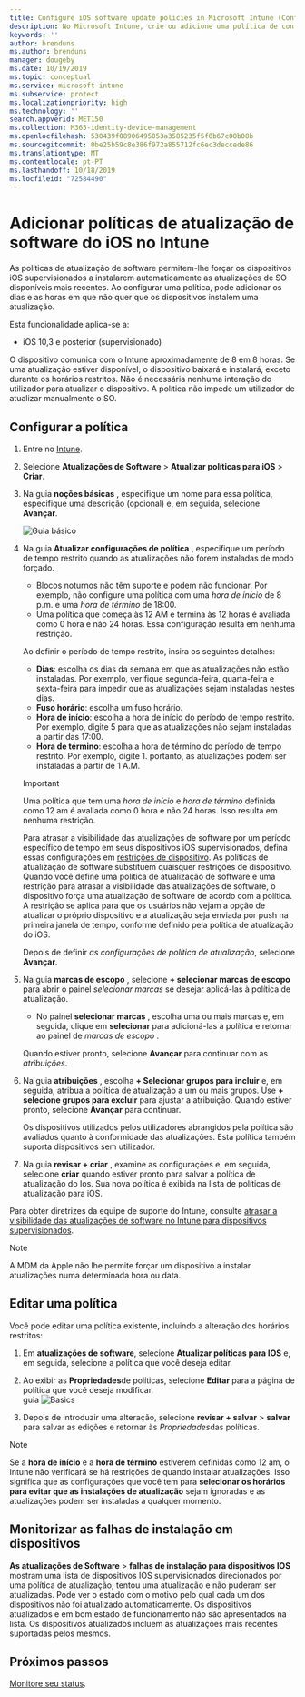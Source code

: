 ```yaml
---
title: Configure iOS software update policies in Microsoft Intune (Configurar as políticas de atualização de software iOS no Microsoft Intune) – Azure | Microsoft Docs
description: No Microsoft Intune, crie ou adicione uma política de configuração para restringir quando as atualizações de software são instaladas automaticamente em dispositivos iOS. Pode selecionar as datas e as horas em que as atualizações não serão instaladas. Também pode atribuir esta política a grupos, utilizadores ou dispositivos e verificar a existência de falhas de instalação.
keywords: ''
author: brenduns
ms.author: brenduns
manager: dougeby
ms.date: 10/19/2019
ms.topic: conceptual
ms.service: microsoft-intune
ms.subservice: protect
ms.localizationpriority: high
ms.technology: ''
search.appverid: MET150
ms.collection: M365-identity-device-management
ms.openlocfilehash: 530439f08906495053a3585235f5f0b67c00b08b
ms.sourcegitcommit: 0be25b59c8e386f972a855712fc6ec3deccede86
ms.translationtype: MT
ms.contentlocale: pt-PT
ms.lasthandoff: 10/18/2019
ms.locfileid: "72584490"
---
```

# <a name="add-ios-software-update-policies-in-intune"></a>Adicionar políticas de atualização de software do iOS no Intune

As políticas de atualização de software permitem-lhe forçar os dispositivos iOS supervisionados a instalarem automaticamente as atualizações de SO disponíveis mais recentes. Ao configurar uma política, pode adicionar os dias e as horas em que não quer que os dispositivos instalem uma atualização.

Esta funcionalidade aplica-se a:

- iOS 10,3 e posterior (supervisionado)

O dispositivo comunica com o Intune aproximadamente de 8 em 8 horas. Se uma atualização estiver disponível, o dispositivo baixará e instalará, exceto durante os horários restritos. Não é necessária nenhuma interação do utilizador para atualizar o dispositivo. A política não impede um utilizador de atualizar manualmente o SO.

## <a name="configure-the-policy"></a>Configurar a política

1. Entre no [Intune](https://go.microsoft.com/fwlink/?linkid=2090973).
2. Selecione **Atualizações de Software** > **Atualizar políticas para iOS** > **Criar**.
3. Na guia **noções básicas** , especifique um nome para essa política, especifique uma descrição (opcional) e, em seguida, selecione **Avançar**.

   ![Guia básico](./media/software-updates-ios/basics-tab.png) 

4. Na guia **Atualizar configurações de política** , especifique um período de tempo restrito quando as atualizações não forem instaladas de modo forçado.  
   - Blocos noturnos não têm suporte e podem não funcionar. Por exemplo, não configure uma política com uma *hora de início* de 8 p.m. e uma *hora de término* de 18:00.
   - Uma política que começa às 12 AM e termina às 12 horas é avaliada como 0 hora e não 24 horas. Essa configuração resulta em nenhuma restrição.

   Ao definir o período de tempo restrito, insira os seguintes detalhes:

   - **Dias**: escolha os dias da semana em que as atualizações não estão instaladas. Por exemplo, verifique segunda-feira, quarta-feira e sexta-feira para impedir que as atualizações sejam instaladas nestes dias.
   - **Fuso horário**: escolha um fuso horário.
   - **Hora de início**: escolha a hora de início do período de tempo restrito. Por exemplo, digite 5 para que as atualizações não sejam instaladas a partir das 17:00.
   - **Hora de término**: escolha a hora de término do período de tempo restrito. Por exemplo, digite 1. portanto, as atualizações podem ser instaladas a partir de 1 A.M.
  
   > [!IMPORTANT]  
   > Uma política que tem uma *hora de início* e *hora de término* definida como 12 am é avaliada como 0 hora e não 24 horas. Isso resulta em nenhuma restrição.  
    
   Para atrasar a visibilidade das atualizações de software por um período específico de tempo em seus dispositivos iOS supervisionados, defina essas configurações em [restrições de dispositivo](../configuration/device-restrictions-ios.md#general). As políticas de atualização de software substituem quaisquer restrições de dispositivo. Quando você define uma política de atualização de software e uma restrição para atrasar a visibilidade das atualizações de software, o dispositivo força uma atualização de software de acordo com a política. A restrição se aplica para que os usuários não vejam a opção de atualizar o próprio dispositivo e a atualização seja enviada por push na primeira janela de tempo, conforme definido pela política de atualização do iOS.

   Depois de definir *as configurações de política de atualização*, selecione **Avançar**. 

5. Na guia **marcas de escopo** , selecione **+ selecionar marcas de escopo** para abrir o painel *selecionar marcas* se desejar aplicá-las à política de atualização.
   
   - No painel **selecionar marcas** , escolha uma ou mais marcas e, em seguida, clique em **selecionar** para adicioná-las à política e retornar ao painel de *marcas de escopo* .  

   Quando estiver pronto, selecione **Avançar** para continuar com as *atribuições*.

6. Na guia **atribuições** , escolha **+ Selecionar grupos para incluir** e, em seguida, atribua a política de atualização a um ou mais grupos. Use **+ selecione grupos para excluir** para ajustar a atribuição. Quando estiver pronto, selecione **Avançar** para continuar. 

   Os dispositivos utilizados pelos utilizadores abrangidos pela política são avaliados quanto à conformidade das atualizações. Esta política também suporta dispositivos sem utilizador.

7. Na guia **revisar + criar** , examine as configurações e, em seguida, selecione **criar** quando estiver pronto para salvar a política de atualização do Ios. Sua nova política é exibida na lista de políticas de atualização para iOS.


Para obter diretrizes da equipe de suporte do Intune, consulte [atrasar a visibilidade das atualizações de software no Intune para dispositivos supervisionados](https://techcommunity.microsoft.com/t5/Intune-Customer-Success/Delaying-visibility-of-software-updates-in-Intune-for-supervised/ba-p/345753).

> [!NOTE]
> A MDM da Apple não lhe permite forçar um dispositivo a instalar atualizações numa determinada hora ou data.

## <a name="edit-a-policy"></a>Editar uma política
Você pode editar uma política existente, incluindo a alteração dos horários restritos:

1. Em **atualizações de software**, selecione **Atualizar políticas para IOS** e, em seguida, selecione a política que você deseja editar.

2. Ao exibir as **Propriedades**de políticas, selecione **Editar** para a página de política que você deseja modificar.  
   guia ![Basics ](./media/software-updates-ios/edit-policy.png)   

3. Depois de introduzir uma alteração, selecione **revisar + salvar**  > **salvar** para salvar as edições e retornar às *Propriedades*das políticas.  
 
> [!NOTE]
> Se a **hora de início** e a **hora de término** estiverem definidas como 12 am, o Intune não verificará se há restrições de quando instalar atualizações. Isso significa que as configurações que você tem para **selecionar os horários para evitar que as instalações de atualização** sejam ignoradas e as atualizações podem ser instaladas a qualquer momento.  


## <a name="monitor-device-installation-failures"></a>Monitorizar as falhas de instalação em dispositivos
<!-- 1352223 -->
**As atualizações de Software** > **falhas de instalação para dispositivos IOS** mostram uma lista de dispositivos IOS supervisionados direcionados por uma política de atualização, tentou uma atualização e não puderam ser atualizadas. Pode ver o estado com o motivo pelo qual cada um dos dispositivos não foi atualizado automaticamente. Os dispositivos atualizados e em bom estado de funcionamento não são apresentados na lista. Os dispositivos atualizados incluem as atualizações mais recentes suportadas pelos mesmos.

## <a name="next-steps"></a>Próximos passos

[Monitore seu status](../configuration/device-profile-monitor.md).

